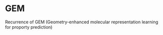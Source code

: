 # GEM
Recurrence of GEM (Geometry-enhanced molecular representation learning for proporty prediction)

